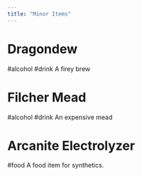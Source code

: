```yaml
---
title: "Minor Items"
---
```


# Dragondew
#alcohol #drink
A firey brew

# Filcher Mead
#alcohol #drink
An expensive mead
# Arcanite Electrolyzer
#food
A food item for synthetics.